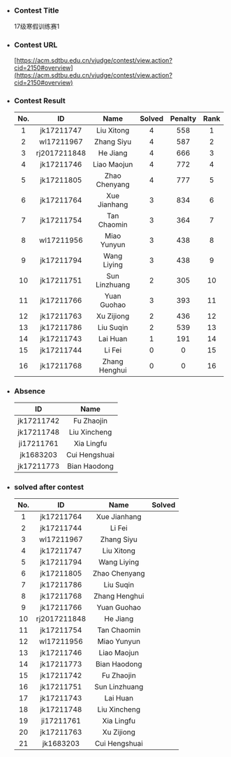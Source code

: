 * ### Contest Title
     17级寒假训练赛1
* ### Contest URL
    [https://acm.sdtbu.edu.cn/vjudge/contest/view.action?cid=2150#overview](https://acm.sdtbu.edu.cn/vjudge/contest/view.action?cid=2150#overview)
* ### Contest Result
    |No.    | ID | Name | Solved | Penalty | Rank |
	|:-:  |:-:|:-:|:-:|:-:|:-:|
    |1| jk17211747 | Liu Xitong | 4| 558 | 1|
	|2| wl17211967 | Zhang Siyu | 4 | 587 | 2|
	|3| rj2017211848 | He Jiang | 4|666 |3|
	|4|jk17211746 | Liao Maojun |4|772 |4|
	|5| jk17211805 | Zhao Chenyang |4| 777 | 5|
	|6| jk17211764 | Xue Jianhang | 3 | 834 | 6|
	|7| jk17211754 | Tan Chaomin |3|364|7|
	|8| wl17211956 | Miao Yunyun |3|438|8|
    |9| jk17211794 |Wang Liying | 3 | 438 | 9|
	|10| jk17211751 | Sun Linzhuang |2|305|10|
	|11| jk17211766 | Yuan Guohao |3|393|11|
	|12| jk17211763 | Xu Zijiong |2|436|12|
	|13| jk17211786 | Liu Suqin | 2 | 539 | 13|
	|14| jk17211743 | Lai Huan |1|191|14|
	|15| jk17211744 | Li Fei | 0 | 0 | 15|
    |16| jk17211768 | Zhang Henghui | 0| 0 | 16|    

* ### Absence
     
	|ID | Name |
	|:-:|:-:|
	| jk17211742 | Fu Zhaojin |
	| jk17211748 | Liu Xincheng |
	| ji17211761 | Xia Lingfu |
	| jk1683203 | Cui Hengshuai |
    |jk17211773 | Bian Haodong | 

* ### solved after contest
    |No.    | ID | Name | Solved | 
	|:-:  |:-:|:-:|:-:|
	|1| jk17211764 | Xue Jianhang |  | 
	|2| jk17211744 | Li Fei |  | 
	|3| wl17211967 | Zhang Siyu |  |
	|4| jk17211747 | Liu Xitong |  |
    |5| jk17211794 |Wang Liying |  | 
	|6| jk17211805 | Zhao Chenyang | |
	|7| jk17211786 | Liu Suqin |  | 
	|8| jk17211768 | Zhang Henghui | |
    | 9|jk17211766 | Yuan Guohao |
	| 10|rj2017211848 | He Jiang |
	| 11|jk17211754 | Tan Chaomin |
	| 12|wl17211956 | Miao Yunyun |
	| 13|jk17211746 | Liao Maojun |
	| 14|jk17211773 | Bian Haodong |
	| 15|jk17211742 | Fu Zhaojin |
	| 16|jk17211751 | Sun Linzhuang |
	| 17|jk17211743 | Lai Huan |
	| 18|jk17211748 | Liu Xincheng |
	| 19|ji17211761 | Xia Lingfu |
	| 20|jk17211763 | Xu Zijiong |
	| 21|jk1683203 | Cui Hengshuai |
